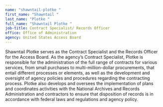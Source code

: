 ```yaml
---
name: "shawntail-plotke "
first_name: "Shawntail "
last_name: "Plotke "
full_name: "Shawntail Plotke "
job-title: Contract Specialist/ Records Officer 
office: Office of Administration
agency: United States Access Board
---
```

Shawntail Plotke serves as the Contract Specialist and the Records Officer for the Access Board. As the agency’s Contract Specialist, Plotke is responsible for the administration of the full range of contracts for various services, from small purchases to multi-million-dollar procurements, that entail different processes or elements, as well as the development and oversight of agency policies and procedures regarding the contracting process. Plotke also develops and oversees the implementation of plans and coordinates activities with the National Archives and Records Administration and contractors to ensure that disposition of records is in accordance with federal laws and regulations and agency policy. 
